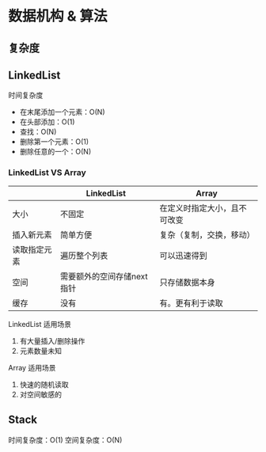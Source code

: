 # 数据机构 & 算法

## 复杂度

## LinkedList
时间复杂度
- 在末尾添加一个元素：O(N)
- 在头部添加：O(1)
- 查找：O(N)
- 删除第一个元素：O(1)
- 删除任意的一个：O(N)


### LinkedList VS Array
|  |LinkedList|Array|
|---|--- |---|
|大小|不固定|在定义时指定大小，且不可改变|
|插入新元素|简单方便|复杂（复制，交换，移动）
|读取指定元素|遍历整个列表|可以迅速得到
|空间|需要额外的空间存储next指针|只存储数据本身
|缓存|没有|有。更有利于读取

LinkedList 适用场景
1. 有大量插入/删除操作 
2. 元素数量未知

Array 适用场景
1. 快速的随机读取
2. 对空间敏感的

## Stack
时间复杂度：O(1)
空间复杂度：O(N)

